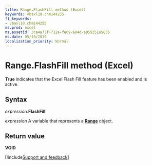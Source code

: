 ```yaml
---
title: Range.FlashFill method (Excel)
keywords: vbaxl10.chm144255
f1_keywords:
- vbaxl10.chm144255
ms.prod: excel
ms.assetid: 3ca4a73f-712a-fe69-684d-a959351e5855
ms.date: 05/10/2019
localization_priority: Normal
---
```



# Range.FlashFill method (Excel)

**True** indicates that the Excel Flash Fill feature has been enabled and is active.


## Syntax

_expression_.**FlashFill**

_expression_ A variable that represents a **[Range](excel.range(object).md)** object.


## Return value

**VOID**




[!include[Support and feedback](~/includes/feedback-boilerplate.md)]